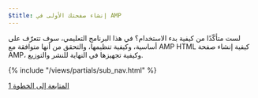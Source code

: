 ```yaml
---
$title: إنشاء صفحتك الأولى في AMP
---
```


لست متأكّدًا من كيفية بدء الاستخدام؟ في هذا البرنامج التعليمي، سوف تتعرّف على كيفية إنشاء صفحة <span dir="ltr" class="nowrap">AMP HTML</span> أساسية، وكيفية تنظيمها، والتحقق من أنها متوافقة مع AMP، وكيفية تجهيزها في النهاية للنشر والتوزيع.

{% include "/views/partials/sub_nav.html" %}

<a class="button go-button" href="/ar/docs/get_started/general/create/basic_markup.html">المتابعة إلى الخطوة 1</a>